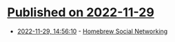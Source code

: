 # [Published on 2022-11-29](index.md)

* [2022-11-29, 14:56:10](https://news.ycombinator.com/item?id=33788339) - [Homebrew Social Networking](http://dtrace.org/blogs/bmc/2022/11/27/homebrew-social-networking/)
